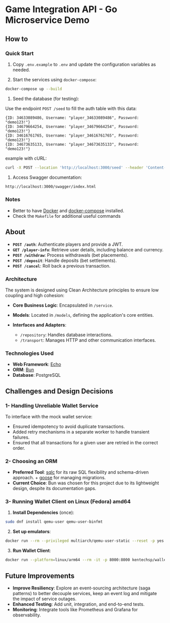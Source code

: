 # Game Integration API - Go Microservice Demo

## How to

### Quick Start

1. Copy `.env.example` to `.env` and update the configuration variables as needed.

1. Start the services using `docker-compose`:

```sh
docker-compose up --build
```

1. Seed the database (for testing):

Use the endpoint `POST /seed` to fill the auth table with this data:

```
{ID: 34633089486, Username: "player_34633089486", Password: "demo123!"}
{ID: 34679664254, Username: "player_34679664254", Password: "demo123!"}
{ID: 34616761765, Username: "player_34616761765", Password: "demo123!"}
{ID: 34673635133, Username: "player_34673635133", Password: "demo123!"}
```

example with cURL:

```sh
curl -X POST --location 'http://localhost:3000/seed' --header 'Content-Type: application/json'
```

1. Access Swagger documentation:

```sh
http://localhost:3000/swagger/index.html
```

### Notes

* Better to have [Docker](https://www.docker.com/) and [docker-compose](https://docs.docker.com/compose/) installed.
* Check the `Makefile` for additional useful commands

## About

* **`POST /auth`**: Authenticate players and provide a JWT.
* **`GET /player-info`**: Retrieve user details, including balance and currency.
* **`POST /withdraw`**: Process withdrawals (bet placements).
* **`POST /deposit`**: Handle deposits (bet settlements).
* **`POST /cancel`**: Roll back a previous transaction.

### Architecture

The system is designed using Clean Architecture principles to ensure low coupling and high cohesion:

* **Core Business Logic**: Encapsulated in `/service`.
* **Models**: Located in `/models`, defining the application's core entities.
* **Interfaces and Adapters**:

  * `/repository`: Handles database interactions.
  * `/transport`: Manages HTTP and other communication interfaces.

### Technologies Used

* **Web Framework**: [Echo](https://echo.labstack.com/)
* **ORM**: [Bun](https://bun.uptrace.dev/)
* **Database**: PostgreSQL

## Challenges and Design Decisions

### 1- Handling Unreliable Wallet Service

To interface with the mock wallet service:

- Ensured idempotency to avoid duplicate transactions.
- Added retry mechanisms in a separate worker to handle transient failures.
- Ensured that all transactions for a given user are retried in the correct order.

### 2- Choosing an ORM

* **Preferred Tool**: [sqlc](https://sqlc.dev/) for its raw SQL flexibility and schema-driven approach. + [goose](https://pressly.github.io/goose/) for managing migrations.
* **Current Choice**: Bun was chosen for this project due to its lightweight design, despite its documentation gaps.

### 3- Running Wallet Client on Linux (Fedora) amd64

1. **Install Dependencies** (once):

```sh
sudo dnf install qemu-user qemu-user-binfmt
```

2. **Set up emulators**:

```sh
docker run --rm --privileged multiarch/qemu-user-static --reset -p yes
```

3. **Run Wallet Client**:

```sh
docker run --platform=linux/arm64 --rm -it -p 8000:8000 kentechsp/wallet-client
```

## Future Improvements

* **Improve Resiliency**: Explore an event-sourcing architecture (saga patterns) to better decouple services, keep an event log and mitigate the impact of service outages.
* **Enhanced Testing**: Add unit, integration, and end-to-end tests.
* **Monitoring**: Integrate tools like Prometheus and Grafana for observability.
